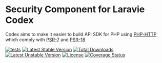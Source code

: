 Security Component for Laravie Codex
==============

Codex aims to make it easier to build API SDK for PHP using [PHP-HTTP](https://php-http.org) which comply with [PSR-7](https://www.php-fig.org/psr/psr-7/) and [PSR-18](https://www.php-fig.org/psr/psr-18/)

[![tests](https://github.com/jomweb/billplz/workflows/tests/badge.svg?branch=master)](https://github.com/jomweb/billplz/actions?query=workflow%3Atests+branch%3Amaster)
[![Latest Stable Version](https://poser.pugx.org/laravie/codex-security/v/stable)](https://packagist.org/packages/laravie/codex-security)
[![Total Downloads](https://poser.pugx.org/laravie/codex-security/downloads)](https://packagist.org/packages/laravie/codex-security)
[![Latest Unstable Version](https://poser.pugx.org/laravie/codex-security/v/unstable)](https://packagist.org/packages/laravie/codex-security)
[![License](https://poser.pugx.org/laravie/codex-security/license)](https://packagist.org/packages/laravie/codex-security)
[![Coverage Status](https://coveralls.io/repos/github/laravie/codex-security/badge.svg?branch=master)](https://coveralls.io/github/laravie/codex-security?branch=master)

